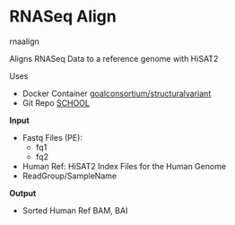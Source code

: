 <!-- dx-header -->
# RNASeq Align
rnaalign

Aligns RNASeq Data to a reference genome with HiSAT2

Uses
- Docker Container [goalconsortium/structuralvariant](https://hub.docker.com/repository/docker/goalconsortium/structuralvariant/general)
- Git Repo [SCHOOL](https://github.com/bcantarel/school)

**Input**
- Fastq Files (PE):
  - fq1
  - fq2
- Human Ref: HiSAT2 Index Files for the Human Genome
- ReadGroup/SampleName 

**Output**
- Sorted Human Ref BAM, BAI
